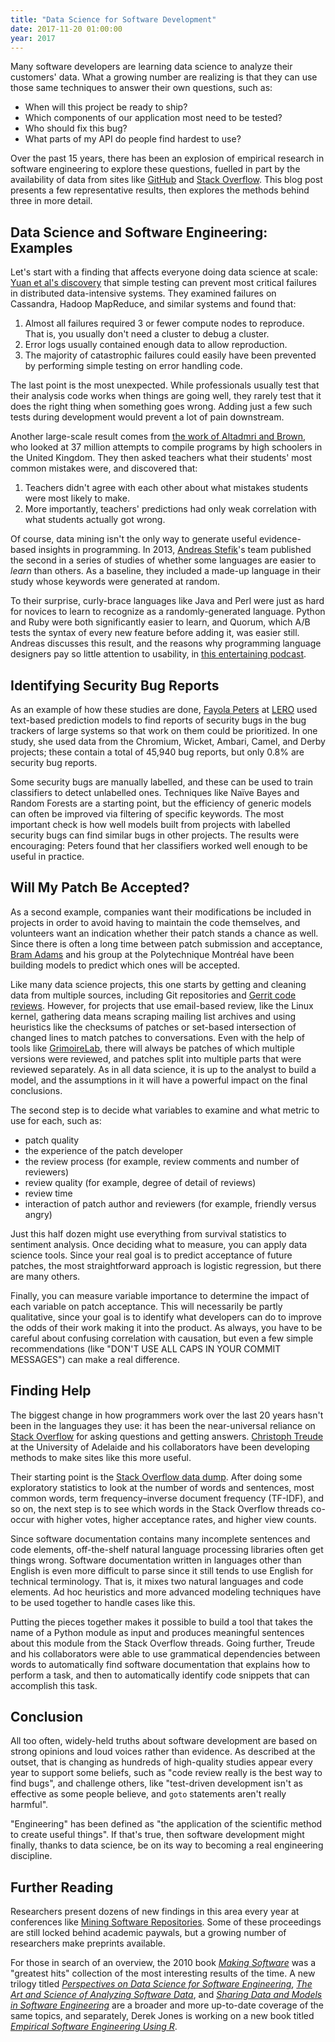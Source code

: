 ```yaml
---
title: "Data Science for Software Development"
date: 2017-11-20 01:00:00
year: 2017
---
```


<p>Many software developers are learning data science to analyze their
customers' data. What a growing number are realizing is that they can use those
same techniques to answer their own questions, such as:</p>
<ul>
<li>When will this project be ready to ship?</li>
<li>Which components of our application most need to be tested?</li>
<li>Who should fix this bug?</li>
<li>What parts of my API do people find hardest to use?</li>
</ul>
<p>Over the past 15 years, there has been an explosion of empirical 
research in software engineering to explore these questions, fuelled in 
part by the availability of data from sites like <a href="http://github.com/">GitHub</a> and <a href="https://stackoverflow.com/">Stack Overflow</a>. This blog post presents a few representative results, then explores the methods behind three in more detail.</p>
<h2 id="data-science-and-software-engineering-examples">Data Science and Software Engineering: Examples</h2>
<p>Let's start with a finding that affects everyone doing data science at scale: <a href="https://www.usenix.org/system/files/conference/osdi14/osdi14-paper-yuan.pdf">Yuan et al's discovery</a>
 that simple testing can prevent most critical failures in distributed 
data-intensive systems. They examined failures on Cassandra, Hadoop 
MapReduce, and similar systems and found that:</p>
<ol>
<li>Almost all failures required 3 or fewer compute nodes to reproduce. 
That is, you usually don't need a cluster to debug a cluster.</li>
<li>Error logs usually contained enough data to allow reproduction.</li>
<li>The majority of catastrophic failures could easily have been prevented by performing simple testing on error handling code.</li>
</ol>
<p>The last point is the most unexpected. While professionals usually 
test that their analysis code works when things are going well, they 
rarely test that it does the right thing when something goes wrong. 
Adding just a few such tests during development would prevent a lot of 
pain downstream.</p>
<p>Another large-scale result comes from <a href="https://kar.kent.ac.uk/46742/1/fp1187-altadmri.pdf">the work of Altadmri and Brown</a>,
 who looked at 37 million attempts to compile programs by high schoolers
 in the United Kingdom. They then asked teachers what their students' 
most common mistakes were, and discovered that:</p>
<ol>
<li>Teachers didn't agree with each other about what mistakes students were most likely to make.</li>
<li>More importantly, teachers' predictions had only weak correlation with what students actually got wrong.</li>
</ol>
<p>Of course, data mining isn't the only way to generate useful evidence-based insights in programming. In 2013, <a href="http://web.cs.unlv.edu/stefika/">Andreas Stefik</a>'s team published the second in a series of studies of whether some languages are easier to <em>learn</em> than others. As a baseline, they included a made-up language in their study whose keywords were generated at random.</p>
<p>To their surprise, curly-brace languages like Java and Perl were just
 as hard for novices to learn to recognize as a randomly-generated 
language. Python and Ruby were both significantly easier to learn, and 
Quorum, which A/B tests the syntax of every new feature before adding 
it, was easier still. Andreas discusses this result, and the reasons why
 programming language designers pay so little attention to usability, in
 <a href="https://www.functionalgeekery.com/episode-55-andreas-stefik/">this entertaining podcast</a>.</p>
<h2 id="identifying-security-bug-reports">Identifying Security Bug Reports</h2>
<p>As an example of how these studies are done, <a href="http://www.lero.ie/people/fayolapeters">Fayola Peters</a> at <a href="http://www.lero.ie/">LERO</a>
 used text-based prediction models to find reports of security bugs in 
the bug trackers of large systems so that work on them could be 
prioritized. In one study, she used data from the Chromium, Wicket, 
Ambari, Camel, and Derby projects; these contain a total of 45,940 bug 
reports, but only 0.8% are security bug reports.</p>
<p>Some security bugs are manually labelled, and these can be used to 
train classifiers to detect unlabelled ones.  Techniques like Naïve 
Bayes and Random Forests are a starting point, but the efficiency of 
generic models can often be improved via filtering of specific keywords.
 The most important check is how well models built from projects with 
labelled security bugs can find similar bugs in other projects. The 
results were encouraging: Peters found that her classifiers worked well 
enough to be useful in practice.</p>
<h2 id="will-my-patch-be-accepted-">Will My Patch Be Accepted?</h2>
<p>As a second example, companies want their modifications be included 
in projects in order to avoid having to maintain the code themselves, 
and volunteers want an indication whether their patch stands a chance as
 well. Since there is often a long time between patch submission and 
acceptance, <a href="http://mcis.polymtl.ca/bram.html">Bram Adams</a> and his group at the Polytechnique Montréal have been building models to predict which ones will be accepted.</p>
<p>Like many data science projects, this one starts by getting and 
cleaning data from multiple sources, including Git repositories and <a href="https://www.gerritcodereview.com/">Gerrit code reviews</a>.
 However, for projects that use email-based review, like the Linux 
kernel, gathering data means scraping mailing list archives and using 
heuristics like the checksums of patches or set-based intersection of 
changed lines to match patches to conversations. Even with the help of 
tools like <a href="http://grimoirelab.github.io/">GrimoireLab</a>, 
there will always be patches of which multiple versions were reviewed, 
and patches split into multiple parts that were reviewed separately. As 
in all data science, it is up to the analyst to build a model, and the 
assumptions in it will have a powerful impact on the final conclusions.</p>
<p>The second step is to decide what variables to examine and what metric to use for each, such as:</p>
<ul>
<li>patch quality</li>
<li>the experience of the patch developer</li>
<li>the review process (for example, review comments and number of reviewers)</li>
<li>review quality (for example, degree of detail of reviews)</li>
<li>review time</li>
<li>interaction of patch author and reviewers (for example, friendly versus angry)</li>
</ul>
<p>Just this half dozen might use everything from survival statistics to
 sentiment analysis. Once deciding what to measure, you can apply
data science tools. Since your real goal is to predict acceptance of future 
patches, the most straightforward approach is logistic regression, but 
there are many others.</p>
<p>Finally, you can measure variable importance to determine the impact 
of each variable on patch acceptance. This will necessarily be partly 
qualitative, since your goal is to identify what developers can do to 
improve the odds of their work making it into the product. As always, 
you have to be careful about confusing correlation with causation, but 
even a few simple recommendations (like "DON'T USE ALL CAPS IN YOUR 
COMMIT MESSAGES") can make a real difference.</p>
<h2 id="finding-help">Finding Help</h2>
<p>The biggest change in how programmers work over the last 20 years 
hasn't been in the languages they use: it has been the near-universal 
reliance on <a href="https://stackoverflow.com/">Stack Overflow</a> for asking questions and getting answers. <a href="http://ctreude.ca/">Christoph Treude</a> at the University of Adelaide and his collaborators have been developing methods to make sites like this more useful.</p>
<p>Their starting point is the <a href="https://archive.org/details/stackexchange">Stack Overflow data dump</a>.
 After doing some exploratory statistics to look at the number of words 
and sentences, most common words, term frequency–inverse document 
frequency (TF-IDF), and so on, the next step is to see which words in 
the Stack Overflow threads co-occur with higher votes, higher acceptance
 rates, and higher view counts.</p>
<p>Since software documentation contains many incomplete sentences and 
code elements, off-the-shelf natural language processing libraries often
 get things wrong. Software documentation written in languages other 
than English is even more difficult to parse since it still tends to use
 English for technical terminology. That is, it mixes two natural 
languages and code elements. Ad hoc heuristics and more advanced 
modeling techniques have to be used together to handle cases like this.</p>
<p>Putting the pieces together makes it possible to build a tool that 
takes the name of a Python module as input and produces meaningful 
sentences about this module from the Stack Overflow threads. Going 
further, Treude and his collaborators were able to use grammatical 
dependencies between words to automatically find software documentation 
that explains how to perform a task, and then to automatically identify 
code snippets that can accomplish this task.</p>
<h2 id="conclusion">Conclusion</h2>
<p>All too often, widely-held truths about software development are 
based on strong opinions and loud voices rather than evidence. As 
described at the outset, that is changing as hundreds of high-quality 
studies appear every year to support some beliefs, such as "code review 
really is the best way to find bugs", and challenge others, like 
"test-driven development isn't as effective as some people believe, and <code>goto</code> statements aren't really harmful".</p>
<p>"Engineering" has been defined as "the application of the scientific 
method to create useful things". If that's true, then software 
development might finally, thanks to data science, be on its way to 
becoming a real engineering discipline.</p>
<h2 id="further-reading">Further Reading</h2>
<p>Researchers present dozens of new findings in this area every year at conferences like <a href="http://www.msrconf.org/">Mining Software Repositories</a>.
 Some of these proceedings are still locked behind academic paywals, but
 a growing number of researchers make preprints available.</p>
<p>For those in search of an overview, the 2010 book <em><a href="http://www.amazon.com/Making-Software-Really-Works-Believe/dp/0596808321/">Making Software</a></em> was a "greatest hits" collection of the most interesting results of the time.  A new trilogy titled <em><a href="http://www.amazon.com/Perspectives-Data-Science-Software-Engineering/dp/0128042060/">Perspectives on Data Science for Software Engineering</a></em>, <em><a href="http://www.amazon.com/Art-Science-Analyzing-Software-Data/dp/0124115195/">The Art and Science of Analyzing Software Data</a></em>, and <em><a href="http://www.amazon.com/Sharing-Data-Models-Software-Engineering/dp/0124172954/">Sharing Data and Models in Software Engineering</a></em> are a broader and more up-to-date coverage of the same topics, and separately, Derek Jones is working on a new book titled <em><a href="http://www.knosof.co.uk/ESEUR/">Empirical Software Engineering Using R</a></em>.</p>

